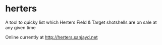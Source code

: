 # herters
A tool to quicky list which Herters Field &amp; Target shotshells are on sale at any given time

Online currently at http://herters.sanjayd.net

